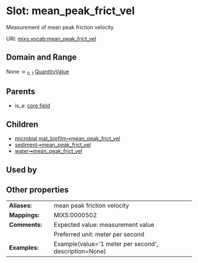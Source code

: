 
# Slot: mean_peak_frict_vel


Measurement of mean peak friction velocity

URI: [mixs.vocab:mean_peak_frict_vel](https://w3id.org/mixs/vocab/mean_peak_frict_vel)


## Domain and Range

None &#8594;  <sub>0..1</sub> [QuantityValue](QuantityValue.md)

## Parents

 *  is_a: [core field](core_field.md)

## Children

 *  [microbial mat_biofilm➞mean_peak_frict_vel](microbial_mat_biofilm_mean_peak_frict_vel.md)
 *  [sediment➞mean_peak_frict_vel](sediment_mean_peak_frict_vel.md)
 *  [water➞mean_peak_frict_vel](water_mean_peak_frict_vel.md)

## Used by


## Other properties

|  |  |  |
| --- | --- | --- |
| **Aliases:** | | mean peak friction velocity |
| **Mappings:** | | MIXS:0000502 |
| **Comments:** | | Expected value: measurement value |
|  | | Preferred unit: meter per second |
| **Examples:** | | Example(value='1 meter per second', description=None) |


